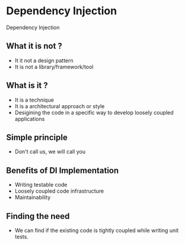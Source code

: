 # Dependency Injection
Dependency Injection 
## What it is not ?
* It it not a design pattern
* It is not a library/framework/tool

## What is it ?
* It is a technique
* It is a architectural approach or style
* Desigining the code in a specific way to develop loosely coupled applications

## Simple principle
* Don't call us, we will call you

## Benefits of DI Implementation
* Writing testable code
* Loosely coupled code infrastructure
* Maintainability

## Finding the need
* We can find if the existing code is tightly coupled while writing unit tests.
